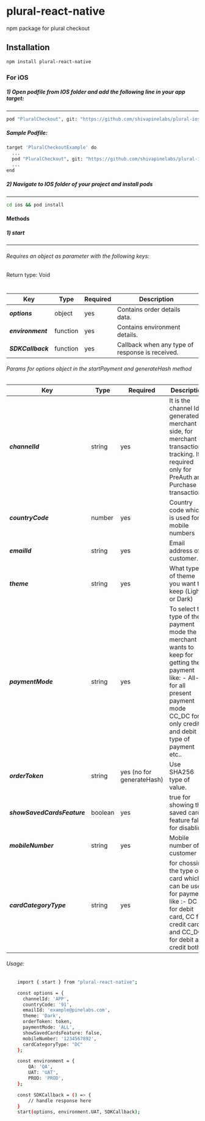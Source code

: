 # plural-react-native
npm package for plural checkout
## Installation

```sh
npm install plural-react-native
```

### For iOS

##### 1) Open podfile from IOS folder and add the following line in your app target:

---

```sh
pod "PluralCheckout", git: "https://github.com/shivapinelabs/plural-ios-sdk.git"
```

##### Sample Podfile:

```sh
target 'PluralCheckoutExample' do
  ...
  pod "PluralCheckout", git: "https://github.com/shivapinelabs/plural-ios-sdk.git"
  ...
end
```

##### 2) Navigate to IOS folder of your project and install pods

---

```sh
cd ios && pod install
```

#### Methods

##### 1) start

---

###### Requires an object as parameter with the following keys:

Return type: Void

#

| Key              | Type     | Required | Description                                     |
| ---------------- | -------- | -------- | ----------------------------------------------- |
| **_options_**    | object   | yes      | Contains order details data.                    |
| **_environment_** | function | yes      | Contains environment details. |
| **_SDKCallback_** | function | yes      | Callback when any type of response is received. |

###### Params for options object in the startPayment and generateHash method

| Key                        | Type    | Required                  | Description                                                                                                                                                           |
| -------------------------- | ------- | ------------------------- | --------------------------------------------------------------------------------------------------------------------------------------------------------------------- |
| **_channelId_**        | string  | yes                       | It is the channel Id generated at merchant side, for merchant transaction tracking. It is required only for PreAuth and Purchase transactions.                    |
| **_countryCode_**           | number  | yes                       | Country code which is used for mobile numbers                                                                       |                                                |
| **_emailId_**        | string  | yes                       | Email address of customer.                                                                                                                                            |
| **_theme_**     | string  | yes                       | What type of theme you want to keep (Light or Dark)                                                                                                                                            |
| **_paymentMode_**           | string  | yes                       | To select the type of the payment mode the merchant wants to keep for getting the payment like: - All- for all present payment mode CC_DC for only credit and debit type of payment etc..                                                                                            |
| **_orderToken_**            | string  | yes (no for generateHash) | Use SHA256 type of value. |
| **_showSavedCardsFeature_**      | boolean  | yes                       | true for showing the saved card feature false for disabling                                                                                                                                                    |
| **_mobileNumber_**   | string  | yes                       | Mobile number of customer                                                                                                                                               |
| **_cardCategoryType_**          | string  | yes                        | for chossing the type of card which can be used for payment like :- DC for debit card, CC for credit card and CC_DC for debit and credit both                                                                                                |
###### Usage:

```sh
    import { start } from "plural-react-native";

    const options = {
      channelId: 'APP',
      countryCode: '91',
      emailId: 'example@pinelabs.com',
      theme: 'Dark',
      orderToken: token,
      paymentMode: 'ALL',
      showSavedCardsFeature: false,
      mobileNumber: '1234567892',
      cardCategoryType: "DC"
    };

    const environment = {
        QA: 'QA',
        UAT: 'UAT',
        PROD: 'PROD',
    };

    const SDKCallback = () => {
        // handle response here
    }
    start(options, environment.UAT, SDKCallback);

```
